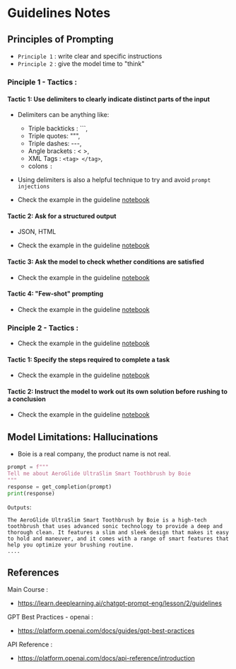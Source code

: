 # Guidelines Notes


## Principles of Prompting

- `Principle 1` : write clear and specific instructions
- `Principle 2` : give the model time to "think"     

### Pinciple 1 - Tactics :  

#### Tactic 1: Use delimiters to clearly indicate distinct parts of the input
- Delimiters can be anything like: 
  - Triple backticks : ```, 
  - Triple quotes: """,
  - Triple dashes:  ---,  
  - Angle brackets : < >, 
  - XML Tags : `<tag> </tag>`, 
  - colons `:` 

- Using delimiters is also a helpful technique to try and avoid `prompt injections`

- Check the example in the guideline [notebook](./lab/l2-guidelines.ipynb)

#### Tactic 2: Ask for a structured output
- JSON, HTML

- Check the example in the guideline [notebook](./lab/l2-guidelines.ipynb)

#### Tactic 3: Ask the model to check whether conditions are satisfied
- Check the example in the guideline [notebook](./lab/l2-guidelines.ipynb)

#### Tactic 4: "Few-shot" prompting
- Check the example in the guideline [notebook](./lab/l2-guidelines.ipynb)

### Pinciple 2 - Tactics :  
- Check the example in the guideline [notebook](./lab/l2-guidelines.ipynb)

#### Tactic 1: Specify the steps required to complete a task
- Check the example in the guideline [notebook](./lab/l2-guidelines.ipynb)

#### Tactic 2: Instruct the model to work out its own solution before rushing to a conclusion
- Check the example in the guideline [notebook](./lab/l2-guidelines.ipynb)



## Model Limitations: Hallucinations
- Boie is a real company, the product name is not real.

```python
prompt = f"""
Tell me about AeroGlide UltraSlim Smart Toothbrush by Boie
"""
response = get_completion(prompt)
print(response)
```
`Outputs`:
```
The AeroGlide UltraSlim Smart Toothbrush by Boie is a high-tech toothbrush that uses advanced sonic technology to provide a deep and thorough clean. It features a slim and sleek design that makes it easy to hold and maneuver, and it comes with a range of smart features that help you optimize your brushing routine.
....

```

## References

Main Course : 
- https://learn.deeplearning.ai/chatgpt-prompt-eng/lesson/2/guidelines

GPT Best Practices - openai : 
- https://platform.openai.com/docs/guides/gpt-best-practices 

API Reference :
- https://platform.openai.com/docs/api-reference/introduction

